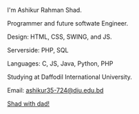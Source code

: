 I'm Ashikur Rahman Shad.

Programmer and future softwate Engineer.

Design: HTML, CSS, SWING, and JS.

Serverside: PHP, SQL

Languages: C, JS, Java, Python, PHP

Studying at Daffodil International University.

Email: ashikur35-724@diu.edu.bd


[Shad with dad!](img/IMG_20200514_143231.jpg)

